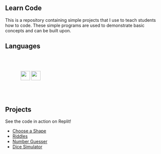 <head>
  <link rel="stylesheet" href="https://cdn.jsdelivr.net/gh/devicons/devicon@v2.14.0/devicon.min.css">
</head>

<body>
<h2>Learn Code</h2>
<p>This is a repository containing simple projects that I use to teach students how to code. These simple programs are used to demonstrate basic concepts and can be built upon. </p>

<h2>Languages</h2>

<div style="display: block; padding: 50px;">
  <a href="https://github.com/jescamilla1/Learn-to-Code/tree/main/Python"><img src="https://cdn.jsdelivr.net/gh/devicons/devicon/icons/python/python-original-wordmark.svg" style="width: 30px; height: 30px;"/></a>
  <a href="https://github.com/jescamilla1/Learn-to-Code/tree/main/C%2B%2B"><img src="https://cdn.jsdelivr.net/gh/devicons/devicon/icons/cplusplus/cplusplus-original.svg" style="width: 30px; height: 30px; " /></a>
</div>
  
<h2>Projects</h2>
<p>See the code in action on Replit!</p>
<ul>
  <li><a href="https://replit.com/@jescamilla/Choose-a-Shape?v=1">Choose a Shape</a></li>
  <li><a href="https://replit.com/@jescamilla/Riddles?v=1">Riddles</a></li>
  <li><a href="https://replit.com/@jescamilla/Number-Guesser?v=1">Number Guesser</a></li>
  <li><a href="https://replit.com/@jescamilla/Dice?v=1">Dice Simulator</a></li>

</ul>

</body>
